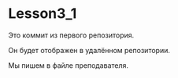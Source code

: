 # Lesson3_1

Это коммит из первого репозитория.

Он будет отображен в удалённом репозитории.

Мы пишем в файле преподавателя.

